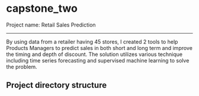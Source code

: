 # capstone_two
Project name: Retail Sales Prediction

-----------------------------------------------
By using data from a retailer having 45 stores, I created 2 tools to help Products Managers to predict sales in both short and long term and  improve the timing and depth of discount.
The solution utilizes various technique including time series forecasting and supervised machine learning to solve the problem.


## Project directory structure

